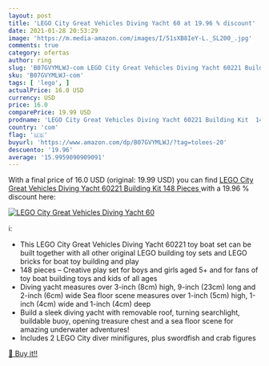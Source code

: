 ```yaml
---
layout: post
title: 'LEGO City Great Vehicles Diving Yacht 60 at 19.96 % discount'
date: 2021-01-28 20:53:29
image: 'https://m.media-amazon.com/images/I/51sXB8IeY-L._SL200_.jpg'
comments: true
category: ofertas
author: ring
slug: 'B07GVYMLWJ-com LEGO City Great Vehicles Diving Yacht 60221 Building Kit...'
sku: 'B07GVYMLWJ-com'
tags: [ 'lego', ]
actualPrice: 16.0 USD
currency: USD
price: 16.0
comparePrice: 19.99 USD
prodname: 'LEGO City Great Vehicles Diving Yacht 60221 Building Kit  148 Pieces '
country: 'com'
flag: '🇺🇸'
buyurl: 'https://www.amazon.com/dp/B07GVYMLWJ/?tag=tolees-20'
descuento: '19.96'
average: '15.9959090909091'
---
```


With a final price of 16.0 USD (original: 19.99 USD) you can find [LEGO City Great Vehicles Diving Yacht 60221 Building Kit  148 Pieces ](https://www.amazon.com/dp/B07GVYMLWJ/?tag=tolees-20) with a  19.96 % discount here:

[![LEGO City Great Vehicles Diving Yacht 60](https://m.media-amazon.com/images/I/51sXB8IeY-L._SL200_.jpg)](https://www.amazon.com/dp/B07GVYMLWJ/?tag=tolees-20)

ℹ️:

- This LEGO City Great Vehicles Diving Yacht 60221 toy boat set can be built together with all other original LEGO building toy sets and LEGO bricks for boat toy building and play
- 148 pieces – Creative play set for boys and girls aged 5+ and for fans of toy boat building toys and kids of all ages
- Diving yacht measures over 3-inch (8cm) high, 9-inch (23cm) long and 2-inch (6cm) wide Sea floor scene measures over 1-inch (5cm) high, 1-inch (4cm) wide and 1-inch (4cm) deep
- Build a sleek diving yacht with removable roof, turning searchlight, buildable buoy, opening treasure chest and a sea floor scene for amazing underwater adventures!
- Includes 2 LEGO City diver minifigures, plus swordfish and crab figures

[🛒 Buy it!!](https://www.amazon.com/dp/B07GVYMLWJ/?tag=tolees-20)
